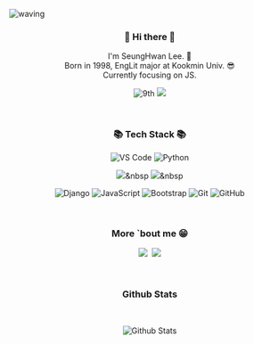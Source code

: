 
![waving](https://capsule-render.vercel.app/api?type=waving&height=200&text=이승환&color=gradient)


<h3 align="center"> 👋 Hi there 👋 </h3>
<p align="center">
I'm SeungHwan Lee. 🌱 <br>
Born in 1998, EngLit major at Kookmin Univ. 😎 <br>
Currently focusing on JS.<br>
</p>
<div align="center">

![9th](https://likelion-badge.herokuapp.com/api/likelion_shield_badge?generation=9)
<a href="https://solved.ac/sh981013s"><img src="http://mazassumnida.wtf/api/mini/generate_badge?boj=sh981013s" /> </a>

  
</div>
<br/>

<h3 align="center">📚 Tech Stack 📚</h3>

<div align="center">
  
![VS Code](https://img.shields.io/badge/-VS%20Code-007ACC?style=flat-square&logo=visual-studio-code)
![Python](https://img.shields.io/badge/-Python-black?style=flat-square&logo=Python)
  
<img src="https://img.shields.io/badge/HTML-E34F26?style=flat-square&logo=HTML5&logoColor=white"/>&nbsp 
<img src="https://img.shields.io/badge/CSS-1572B6?style=flat-square&logo=css3&logoColor=white"/>&nbsp 
  
![Django](https://img.shields.io/badge/-Django-092E20?style=flat-square&logo=Django)
![JavaScript](https://img.shields.io/badge/-JavaScript-black?style=flat-square&logo=javascript)
![Bootstrap](https://img.shields.io/badge/-Bootstrap-563D7C?style=flat-square&logo=bootstrap)
![Git](https://img.shields.io/badge/-Git-black?style=flat-square&logo=git)
![GitHub](https://img.shields.io/badge/-GitHub-181717?style=flat-square&logo=github)

</div>

<br/>  

<h3 align="center">More `bout me  😁</h3>

<p align="center">
  <a href="https://velog.io/@sh981013s"><img src="https://img.shields.io/badge/%20Blog-11B48A?style=flat-square&logo=Vimeo&logoColor=white&link=https://velog.io/@sh981013s"/></a>&nbsp
  <a href="mailto:sh981013s@gmail.com"><img src="https://img.shields.io/badge/Gmail-d14836?style=flat-square&logo=Gmail&logoColor=white&link=mailto:sh981013s@gmail.com"/></a>
 </p>
 
<br/>

<h3 align="center">Github Stats </h3> <br/>
<div align="center">

![Github Stats](https://github-readme-stats.vercel.app/api?username=sh981013s&show_icons=true&theme=dark)
  
</div>

